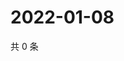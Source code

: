 # 2022-01-08

共 0 条

<!-- BEGIN WEIBO -->
<!-- 最后更新时间 Sat Jan 08 2022 02:10:54 GMT+0800 (China Standard Time) -->

<!-- END WEIBO -->
